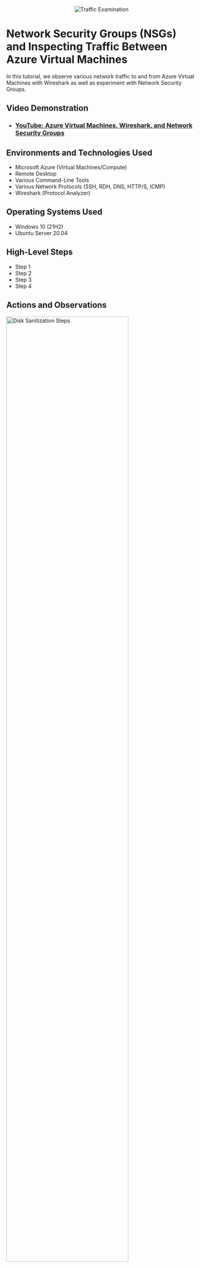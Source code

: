 <p align="center">
<img src="https://i.imgur.com/Ua7udoS.png" alt="Traffic Examination"/>
</p>

<h1>Network Security Groups (NSGs) and Inspecting Traffic Between Azure Virtual Machines</h1>
In this tutorial, we observe various network traffic to and from Azure Virtual Machines with Wireshark as well as experiment with Network Security Groups. <br />


<h2>Video Demonstration</h2>

- ### [YouTube: Azure Virtual Machines, Wireshark, and Network Security Groups](https://www.youtube.com)

<h2>Environments and Technologies Used</h2>

- Microsoft Azure (Virtual Machines/Compute)
- Remote Desktop
- Various Command-Line Tools
- Various Network Protocols (SSH, RDH, DNS, HTTP/S, ICMP)
- Wireshark (Protocol Analyzer)

<h2>Operating Systems Used </h2>

- Windows 10 (21H2)
- Ubuntu Server 20.04

<h2>High-Level Steps</h2>

- Step 1
- Step 2
- Step 3
- Step 4

<h2>Actions and Observations</h2>

<p>
<img src="https://imgur.com/fymZz54.png" height="80%" width="80%" alt="Disk Sanitization Steps"/>
</p>
<p>
1. I opened my web browser on my personal computer.
I navigated to whatismyipaddress.com.
I noted down the public IP address and the city that was displayed.
I recorded this information in a notepad file.
</p>
<br />

<p>
<img src="https://imgur.com/c3qNDfQ.png" height="80%" width="80%" alt="Disk Sanitization Steps"/>
</p>
<p>
2. I went to the Microsoft Azure portal and logged in with my Azure account.
In the Azure portal, I clicked on Create a resource.
I searched for Virtual Machine and selected Create.
I chose a region outside of my current location (e.g., East US since I'm in West US).
Under the Image section, I selected Windows 10.
I set the Username to "lab user" and created a strong password.
I completed the setup and clicked Review + create. Once validated, I clicked Create.
</p>
<br />


<p>
<img src="https://imgur.com/qunkdIj.png" height="80%" width="80%" alt="Disk Sanitization Steps"/>
</p>
<p>
3. Once the VM was created, I navigated to the Virtual Machine section in the Azure portal.
</p>
<br />


<p>
<img src="https://imgur.com/tkL7bXu.png" height="80%" width="80%" alt="Disk Sanitization Steps"/>
</p>
<p>
4. I found the public IP address of the VM.
</p>
<br />

<p>
<img src="https://imgur.com/U2jLgfN.png" height="80%" width="80%" alt="Disk Sanitization Steps"/>
</p>
<p>
5. I opened Microsoft Remote Desktop (or on a PC, I would open Remote Desktop Connection).
I entered the public IP address of my VM and clicked Connect.
I used the username "lab user" and the password I created to log in.
</p>
<br />

<p>
<img src="https://imgur.com/o7lXmMn.png" height="80%" width="80%" alt="Disk Sanitization Steps"/>
</p>
<p>
6. Within the VM, I opened a web browser and went to whatismyipaddress.com.
I noted down the public IP address and the location, which matched the region I selected for the VM.
</p>
<br />


<p>
<img src="https://imgur.com/YDZhnYJ.png" height="80%" width="80%" alt="Disk Sanitization Steps"/>
</p>
<p>
7. On my local computer, I went to Proton VPN and created a free account.
</p>
<br />

<p>
<img src="https://imgur.com/ZWvMPix.png" height="80%" width="80%" alt="Disk Sanitization Steps"/>
</p>
<p>
8. In my Azure VM, I opened a web browser and went to Proton VPN's download page.
I downloaded and installed the Windows Proton VPN client.
</p>
<br />

<p>
<img src="https://imgur.com/Ika7sSL.png" height="80%" width="80%" alt="Disk Sanitization Steps"/>
</p>
<p>
9. I opened the Proton VPN app within my VM.
I logged in with my Proton VPN account credentials.
</p>
<br />

<p>
<img src="https://imgur.com/yu7eZnx.png" height="80%" width="80%" alt="Disk Sanitization Steps"/>
</p>
<p>
10. With the VPN connected, I refreshed the whatismyipaddress.com page within my VM.
I noted that the IP address and location now reflected the VPN endpoint in Tokyo, Japan.
</p>
<br />


<p>
<img src="https://imgur.com/5o0lrH2.png" height="80%" width="80%" alt="Disk Sanitization Steps"/>
</p>
<p>
11. With the VPN connected, I refreshed the whatismyipaddress.com page within my VM.
I noted that the IP address and location now reflected the VPN endpoint in Tokyo, Japan.
</p>
<br />









